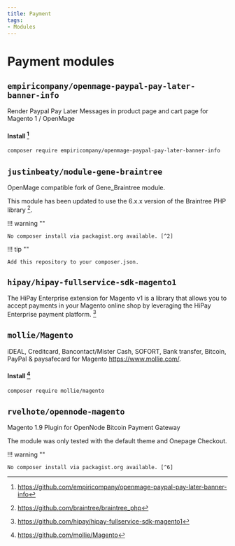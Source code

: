 ```yaml
---
title: Payment
tags:
- Modules
---
```


# Payment modules

## `empiricompany/openmage-paypal-pay-later-banner-info`
Render Paypal Pay Later Messages in product page and cart page for Magento 1 / OpenMage

#### Install [^1]
```bash
composer require empiricompany/openmage-paypal-pay-later-banner-info
```

## `justinbeaty/module-gene-braintree`

OpenMage compatible fork of Gene_Braintree module.

This module has been updated to use the 6.x.x version of the Braintree PHP library [^3].

!!! warning ""

    No composer install via packagist.org available. [^2]

!!! tip ""

    Add this repository to your composer.json.

## `hipay/hipay-fullservice-sdk-magento1`

The HiPay Enterprise extension for Magento v1 is a library that allows you to accept payments in your Magento online shop by leveraging the HiPay Enterprise payment platform.  [^4]

## `mollie/Magento`

iDEAL, Creditcard, Bancontact/Mister Cash, SOFORT, Bank transfer, Bitcoin, PayPal & paysafecard for Magento https://www.mollie.com/.

#### Install [^5]
```bash
composer require mollie/magento
```

## `rvelhote/opennode-magento`

Magento 1.9 Plugin for OpenNode Bitcoin Payment Gateway

The module was only tested with the default theme and Onepage Checkout.

!!! warning ""

    No composer install via packagist.org available. [^6]

[^1]: https://github.com/empiricompany/openmage-paypal-pay-later-banner-info
[^2]: https://github.com/justinbeaty/module-gene-braintree
[^3]: https://github.com/braintree/braintree_php
[^4]: https://github.com/hipay/hipay-fullservice-sdk-magento1
[^5]: https://github.com/mollie/Magento
[^6]: https://github.com/rvelhote/opennode-magento
